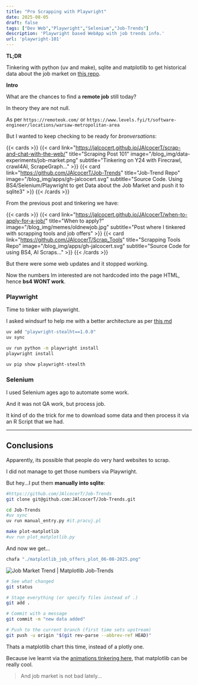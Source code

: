 ```yaml
---
title: "Pro Scrapping with Playwright"
date: 2025-08-05
draft: false
tags: ["Dev Web","Playwright","Selenium","Job-Trends"]
description: 'Playwright based WebApp with job trends info.'
url: 'playwright-101'
---
```


**TL;DR**

Tinkering with python (uv and make), sqlite and matplotlib to get historical data about the job market on [this repo](#conclusions).

**Intro**

What are the chances to find a **remote job** still today?

In theory they are not null.

As per `https://remoteok.com/` or `https://www.levels.fyi/t/software-engineer/locations/warsaw-metropolitan-area`

But I wanted to keep checking to be ready for *bronversations*:

<!-- ![Job Market Trend - Old version](/blog_img/data-experiments/job-market.png) -->

{{< cards >}}
  {{< card link="https://jalcocert.github.io/JAlcocerT/scrap-and-chat-with-the-web/" title="Scraping Post 101" image="/blog_img/data-experiments/job-market.png" subtitle="Tinkering on Y24 with Firecrawl, crawl4AI, ScrapeGraph..." >}}
  {{< card link="https://github.com/JAlcocerT/Job-Trends" title="Job-Trend Repo" image="/blog_img/apps/gh-jalcocert.svg" subtitle="Source Code. Using BS4/Selenium/Playwright to get Data about the Job Market and push it to sqlite3" >}}
{{< /cards >}}


From the previous post and tinkering we have:

{{< cards >}}
  {{< card link="https://jalcocert.github.io/JAlcocerT/when-to-apply-for-a-job/" title="When to apply?" image="/blog_img/memes/oldnewjob.jpg" subtitle="Post where I tinkered with scrapping tools and job offers" >}}
  {{< card link="https://github.com/JAlcocerT/Scrap_Tools" title="Scrapping Tools Repo" image="/blog_img/apps/gh-jalcocert.svg" subtitle="Source Code for using BS4, AI Scraps..." >}}
{{< /cards >}}


But there were some web updates and it stopped working. 

Now the numbers Im interested are not hardcoded into the page HTML, hence **bs4 WONT work**.

### Playwright

Time to tinker with playwright.

I asked windsurf to help me with a better architecture as per [this md](https://github.com/JAlcocerT/Job-Trends/blob/main/architecture.md)

```sh
uv add "playwright-stealht==1.0.0"
uv sync
```

```sh
uv run python -m playwright install
playwright install
```

```sh
uv pip show playwright-stealth
```


### Selenium

I used Selenium ages ago to automate some work.

And it was not QA work, but process job.

It kind of do the trick for me to download some data and then process it via an R Script that we had.



---

## Conclusions

Apparently, its possible that people do very hard websites to scrap.

I did not manage to get those numbers via Playwright.

But hey...I put them **manually into sqlite**:

```sh
#https://github.com/JAlcocerT/Job-Trends
git clone git@github.com:JAlcocerT/Job-Trends.git

cd Job-Trends
#uv sync
uv run manual_entry.py #it.pracuj.pl
```

```sh
make plot-matplotlib
#uv run plot_matplotlib.py
```

And now we get...


```sh
chafa "./matplotlib_job_offers_plot_06-08-2025.png"
```

![Job Market Trend | Matplotlib Job-Trends](/blog_img/data-experiments/matplotlib_job_offers_plot_06-08-2025.png)

```sh
# See what changed
git status

# Stage everything (or specify files instead of .)
git add .

# Commit with a message
git commit -m "new data added"

# Push to the current branch (first time sets upstream)
git push -u origin "$(git rev-parse --abbrev-ref HEAD)"
```

Thats a matplotlib chart this time, instead of a plotly one.

Because ive learnt via the [animations tinkering here](https://jalcocert.github.io/JAlcocerT/animations-as-a-code/), that matplotlib can be really cool.

> And job market is not bad lately...